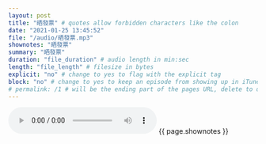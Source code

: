 ```yaml
---
layout: post
title: "晒發票" # quotes allow forbidden characters like the colon
date: "2021-01-25 13:45:52"
file: "/audio/晒發票.mp3"
shownotes: "晒發票"
summary: "晒發票"
duration: "file_duration" # audio length in min:sec
length: "file_length" # filesize in bytes
explicit: "no" # change to yes to flag with the explicit tag
block: "no" # change to yes to keep an episode from showing up in iTunes
# permalink: /1 # will be the ending part of the pages URL, delete to default to the title
---
```


<audio controls>
<source src="{{site.url}}{{site.baseurl}}{{ page.file }}" type="audio/x-mp3">
Your browser does not support the audio element.
</audio>
{{ page.shownotes }}
